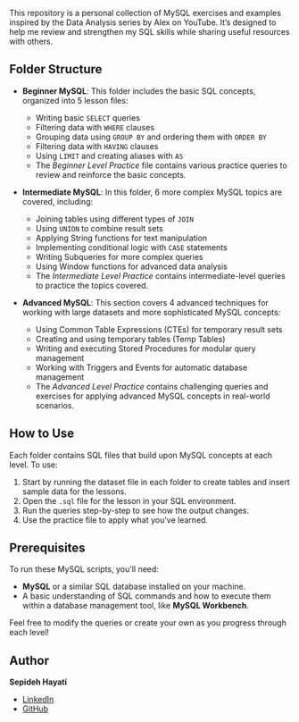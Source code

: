 
This repository is a personal collection of MySQL exercises and examples inspired by the Data Analysis series by Alex on YouTube. It’s designed to help me review and strengthen my SQL skills while sharing useful resources with others.


## Folder Structure

- **Beginner MySQL**: This folder includes the basic SQL concepts, organized into 5 lesson files:
  - Writing basic `SELECT` queries
  - Filtering data with `WHERE` clauses
  - Grouping data using `GROUP BY` and ordering them with `ORDER BY`
  - Filtering data with `HAVING` clauses
  - Using `LIMIT` and creating aliases with `AS`
  - The _Beginner Level Practice_ file contains various practice queries to review and reinforce the basic concepts.

- **Intermediate MySQL**: In this folder, 6 more complex MySQL topics are covered, including:
  - Joining tables using different types of `JOIN`
  - Using `UNION` to combine result sets
  - Applying String functions for text manipulation
  - Implementing conditional logic with `CASE` statements
  - Writing Subqueries for more complex queries
  - Using Window functions for advanced data analysis
  - The _Intermediate Level Practice_ contains intermediate-level queries to practice the topics covered.

- **Advanced MySQL**: This section covers 4 advanced techniques for working with large datasets and more sophisticated MySQL concepts:
  - Using Common Table Expressions (CTEs) for temporary result sets
  - Creating and using temporary tables (Temp Tables)
  - Writing and executing Stored Procedures for modular query management 
  - Working with Triggers and Events for automatic database management
  - The _Advanced Level Practice_ contains challenging queries and exercises for applying advanced MySQL concepts in real-world scenarios.

## How to Use

Each folder contains SQL files that build upon MySQL concepts at each level. To use:
1. Start by running the dataset file in each folder to create tables and insert sample data for the lessons.
2. Open the `.sql` file for the lesson in your SQL environment.
3. Run the queries step-by-step to see how the output changes.
4. Use the practice file to apply what you've learned.

## Prerequisites

To run these MySQL scripts, you'll need:
- **MySQL** or a similar SQL database installed on your machine.
- A basic understanding of SQL commands and how to execute them within a database management tool, like **MySQL Workbench**.


Feel free to modify the queries or create your own as you progress through each level!


## Author

**Sepideh Hayati**
- [LinkedIn](https://www.linkedin.com/in/sepidehhayati/)
- [GitHub](https://github.com/SepidehHayati)
